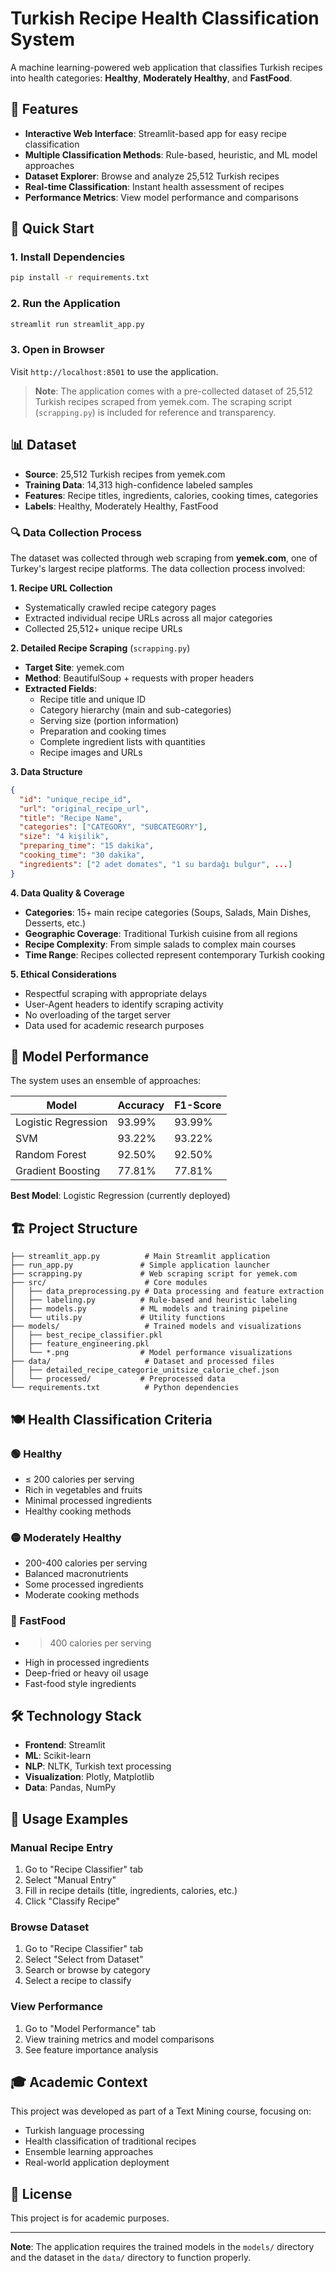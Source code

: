 # Turkish Recipe Health Classification System

A machine learning-powered web application that classifies Turkish recipes into health categories: **Healthy**, **Moderately Healthy**, and **FastFood**.

## 🎯 Features

- **Interactive Web Interface**: Streamlit-based app for easy recipe classification
- **Multiple Classification Methods**: Rule-based, heuristic, and ML model approaches
- **Dataset Explorer**: Browse and analyze 25,512 Turkish recipes
- **Real-time Classification**: Instant health assessment of recipes
- **Performance Metrics**: View model performance and comparisons

## 🚀 Quick Start

### 1. Install Dependencies
```bash
pip install -r requirements.txt
```

### 2. Run the Application
```bash
streamlit run streamlit_app.py
```

### 3. Open in Browser
Visit `http://localhost:8501` to use the application.

> **Note**: The application comes with a pre-collected dataset of 25,512 Turkish recipes scraped from yemek.com. The scraping script (`scrapping.py`) is included for reference and transparency.

## 📊 Dataset

- **Source**: 25,512 Turkish recipes from yemek.com
- **Training Data**: 14,313 high-confidence labeled samples
- **Features**: Recipe titles, ingredients, calories, cooking times, categories
- **Labels**: Healthy, Moderately Healthy, FastFood

### 🔍 Data Collection Process

The dataset was collected through web scraping from **yemek.com**, one of Turkey's largest recipe platforms. The data collection process involved:

**1. Recipe URL Collection**
- Systematically crawled recipe category pages
- Extracted individual recipe URLs across all major categories
- Collected 25,512+ unique recipe URLs

**2. Detailed Recipe Scraping** (`scrapping.py`)
- **Target Site**: yemek.com
- **Method**: BeautifulSoup + requests with proper headers
- **Extracted Fields**:
  - Recipe title and unique ID
  - Category hierarchy (main and sub-categories)
  - Serving size (portion information)
  - Preparation and cooking times
  - Complete ingredient lists with quantities
  - Recipe images and URLs

**3. Data Structure**
```json
{
  "id": "unique_recipe_id",
  "url": "original_recipe_url", 
  "title": "Recipe Name",
  "categories": ["CATEGORY", "SUBCATEGORY"],
  "size": "4 kişilik",
  "preparing_time": "15 dakika",
  "cooking_time": "30 dakika", 
  "ingredients": ["2 adet domates", "1 su bardağı bulgur", ...]
}
```

**4. Data Quality & Coverage**
- **Categories**: 15+ main recipe categories (Soups, Salads, Main Dishes, Desserts, etc.)
- **Geographic Coverage**: Traditional Turkish cuisine from all regions
- **Recipe Complexity**: From simple salads to complex main courses
- **Time Range**: Recipes collected represent contemporary Turkish cooking

**5. Ethical Considerations**
- Respectful scraping with appropriate delays
- User-Agent headers to identify scraping activity
- No overloading of the target server
- Data used for academic research purposes

## 🤖 Model Performance

The system uses an ensemble of approaches:

| Model | Accuracy | F1-Score |
|-------|----------|----------|
| Logistic Regression | 93.99% | 93.99% |
| SVM | 93.22% | 93.22% |
| Random Forest | 92.50% | 92.50% |
| Gradient Boosting | 77.81% | 77.81% |

**Best Model**: Logistic Regression (currently deployed)

## 🏗️ Project Structure

```
├── streamlit_app.py          # Main Streamlit application
├── run_app.py               # Simple application launcher
├── scrapping.py             # Web scraping script for yemek.com
├── src/                      # Core modules
│   ├── data_preprocessing.py # Data processing and feature extraction
│   ├── labeling.py          # Rule-based and heuristic labeling
│   ├── models.py            # ML models and training pipeline
│   └── utils.py             # Utility functions
├── models/                   # Trained models and visualizations
│   ├── best_recipe_classifier.pkl
│   ├── feature_engineering.pkl
│   └── *.png                # Model performance visualizations
├── data/                     # Dataset and processed files
│   ├── detailed_recipe_categorie_unitsize_calorie_chef.json
│   └── processed/           # Preprocessed data
└── requirements.txt          # Python dependencies
```

## 🍽️ Health Classification Criteria

### 🟢 Healthy
- ≤ 200 calories per serving
- Rich in vegetables and fruits
- Minimal processed ingredients
- Healthy cooking methods

### 🟡 Moderately Healthy
- 200-400 calories per serving
- Balanced macronutrients
- Some processed ingredients
- Moderate cooking methods

### 🔴 FastFood
- > 400 calories per serving
- High in processed ingredients
- Deep-fried or heavy oil usage
- Fast-food style ingredients

## 🛠️ Technology Stack

- **Frontend**: Streamlit
- **ML**: Scikit-learn
- **NLP**: NLTK, Turkish text processing
- **Visualization**: Plotly, Matplotlib
- **Data**: Pandas, NumPy

## 📝 Usage Examples

### Manual Recipe Entry
1. Go to "Recipe Classifier" tab
2. Select "Manual Entry"
3. Fill in recipe details (title, ingredients, calories, etc.)
4. Click "Classify Recipe"

### Browse Dataset
1. Go to "Recipe Classifier" tab
2. Select "Select from Dataset"
3. Search or browse by category
4. Select a recipe to classify

### View Performance
1. Go to "Model Performance" tab
2. View training metrics and model comparisons
3. See feature importance analysis

## 🎓 Academic Context

This project was developed as part of a Text Mining course, focusing on:
- Turkish language processing
- Health classification of traditional recipes
- Ensemble learning approaches
- Real-world application deployment

## 📄 License

This project is for academic purposes.

---

**Note**: The application requires the trained models in the `models/` directory and the dataset in the `data/` directory to function properly. 
